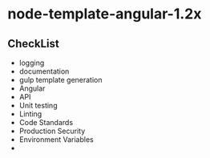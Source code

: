 # node-template-angular-1.2x
## CheckList
* logging
* documentation
* gulp template generation
 * Angular
 * API
* Unit testing
* Linting
* Code Standards
* Production Security
 * Environment Variables
 *  